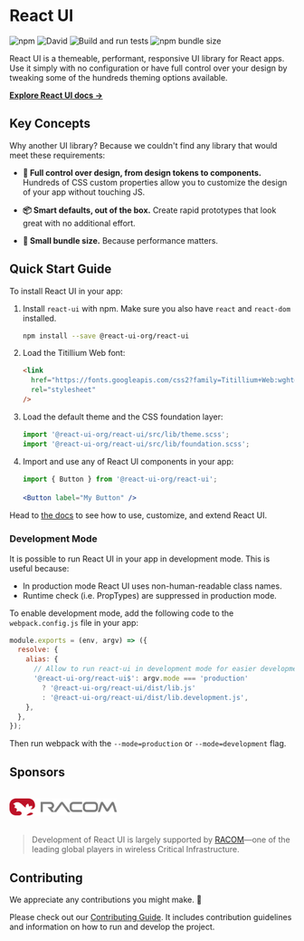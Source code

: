 # React UI

![npm](https://img.shields.io/npm/v/@react-ui-org/react-ui)
![David](https://img.shields.io/david/react-ui-org/react-ui)
![Build and run tests](https://github.com/react-ui-org/react-ui/workflows/Build%20and%20run%20tests/badge.svg)
![npm bundle size](https://img.shields.io/bundlephobia/min/@react-ui-org/react-ui)

React UI is a themeable, performant, responsive UI library for React apps.
Use it simply with no configuration or have full control over your design by
tweaking some of the hundreds theming options available.

**[Explore React UI docs →](https://react-ui.io)**

## Key Concepts

Why another UI library? Because we couldn't find any library that would meet
these requirements:

- **🎨 Full control over design, from design tokens to components.** Hundreds of
  CSS custom properties allow you to customize the design of your app without
  touching JS.

- **📦 Smart defaults, out of the box.** Create rapid prototypes that look great
  with no additional effort.

- **🚀 Small bundle size.** Because performance matters.

## Quick Start Guide

To install React UI in your app:

1. Install `react-ui` with npm. Make sure you also have `react` and
  `react-dom` installed.

   ```bash
   npm install --save @react-ui-org/react-ui
   ```

2. Load the Titillium Web font:

   ```html
   <link
     href="https://fonts.googleapis.com/css2?family=Titillium+Web:wght@300;400;600;700&display=swap"
     rel="stylesheet"
   />
   ```

3. Load the default theme and the CSS foundation layer:

   <!-- eslint-env browser -->
   <!-- eslint-disable import/no-unresolved -->

   ```js
   import '@react-ui-org/react-ui/src/lib/theme.scss';
   import '@react-ui-org/react-ui/src/lib/foundation.scss';
   ```

   <!-- eslint-env browser -->

4. Import and use any of React UI components in your app:

   ```jsx
   import { Button } from '@react-ui-org/react-ui';

   <Button label="My Button" />
   ```

Head to [the docs](https://react-ui.io) to see how to use, customize, and
extend React UI.

### Development Mode

It is possible to run React UI in your app in development mode. This is useful
because:

- In production mode React UI uses non-human-readable class names.
- Runtime check (i.e. PropTypes) are suppressed in production mode.

To enable development mode, add the following code to the `webpack.config.js`
file in your app:

```js
module.exports = (env, argv) => ({
  resolve: {
    alias: {
      // Allow to run react-ui in development mode for easier development.
      '@react-ui-org/react-ui$': argv.mode === 'production'
        ? '@react-ui-org/react-ui/dist/lib.js'
        : '@react-ui-org/react-ui/dist/lib.development.js',
    },
  },
});
```

Then run webpack with the `--mode=production` or `--mode=development` flag.

## Sponsors

<p>
    <br />
    <a href="https://www.racom.eu">
      <img src="public/racom.svg" width="190" height="30" alt="RACOM" />
    </a>
    <br />
    <br />
</p>

> Development of React UI is largely supported by
> [RACOM](https://www.racom.eu)—one of the leading global players in wireless
> Critical Infrastructure.

## Contributing

We appreciate any contributions you might make. 🙏

Please check out our
[Contributing Guide](https://react-ui.io/contribute/guidelines). It includes
contribution guidelines and information on how to run and develop the project.
